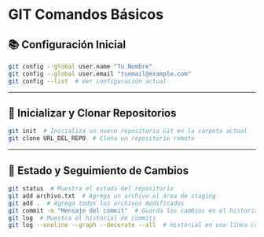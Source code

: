 # GIT Comandos Básicos

## 📚 Configuración Inicial
```bash
git config --global user.name "Tu Nombre"
git config --global user.email "tuemail@example.com"
git config --list  # Ver configuración actual
```

---

## 📂 Inicializar y Clonar Repositorios
```bash
git init  # Inicializa un nuevo repositorio Git en la carpeta actual
git clone URL_DEL_REPO  # Clona un repositorio remoto
```

---

## 📌 Estado y Seguimiento de Cambios
```bash
git status  # Muestra el estado del repositorio
git add archivo.txt  # Agrega un archivo al área de staging
git add .  # Agrega todos los archivos modificados
git commit -m "Mensaje del commit"  # Guarda los cambios en el historial
git log  # Muestra el historial de commits
git log --oneline --graph --decorate --all  # Historial en una línea con ramas
```
